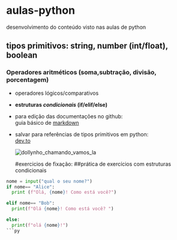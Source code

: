 # aulas-python
desenvolvimento do conteúdo visto nas aulas de python

## tipos primitivos: string, number (int/float), boolean
### Operadores aritméticos (soma,subtração, divisão, porcentagem)
- operadores lógicos/comparativos
- **estruturas _condicionais_ (if/elif/else)**
- para edição das documentações no github: <br/> guia básico de [markdown](https://docs.pipz.com/central-de-ajuda/learning-center/guia-basico-de-markdown#open)
- salvar para referências de tipos primitivos em python: <br/>
  [dev.to](https://dev.to/dormin/tipos-primitivos-em-python-10jg)

  ![dollynho_chamando_vamos_la](https://static.wikia.nocookie.net/nn-games/images/1/13/Doas.jpg/revision/latest?cb=20200721172336&path-prefix=pt-br)

  #exercicios de fixação:
  ##prática de exercícios com estruturas condicionais


```py
nome = input("qual o seu nome?")
if nome== "Alice":
  print (f"Olá, {nome}! Como está você?")

elif nome== "Bob":
  print(f"Olá {nome}! Como está você? ")

else:
  print(f"olá {nome}!")
```py

  
  
